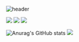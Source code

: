 ![header](https://capsule-render.vercel.app/api?type=Waving&color=auto&height=200&section=header&text=rladmschd235%20Github&fontSize=50)

<img src="https://img.shields.io/badge/Unity-#FFFFFF?style=flat&logo=Unity&logoColor=white"/>
<img src="https://img.shields.io/badge/C#-#239120?style=flat&logo=C Sharp&logoColor=white"/>
<img src="https://img.shields.io/badge/Visual Studio-#5C2D91?style=flat&logo=Visual Studio&logoColor=white"/>

![Anurag's GitHub stats](https://github-readme-stats.vercel.app/api?username=rladmschd235&show_icons=true&theme=tokyonight)
<img src="https://github-readme-stats.vercel.app/api/top-langs/?username=rladmschd235&theme=tokyonight&layout=compact">
